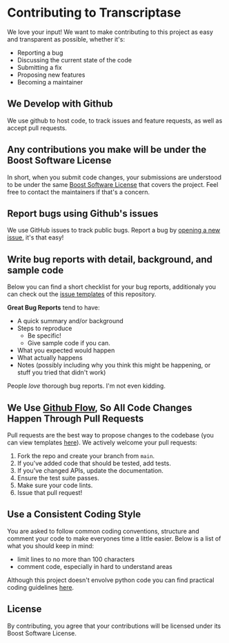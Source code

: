 # Contributing to Transcriptase
We love your input! We want to make contributing to this project as easy and transparent as possible, whether it's:

- Reporting a bug
- Discussing the current state of the code
- Submitting a fix
- Proposing new features
- Becoming a maintainer

## We Develop with Github
We use github to host code, to track issues and feature requests, as well as accept pull requests.

## Any contributions you make will be under the Boost Software License
In short, when you submit code changes, your submissions are understood to be under the same [Boost Software License](LICENSE.md) that covers the project. Feel free to contact the maintainers if that's a concern.

## Report bugs using Github's issues
We use GitHub issues to track public bugs. Report a bug by [opening a new issue](https://github.com/WehrWolff/babel/issues), it's that easy!

## Write bug reports with detail, background, and sample code
Below you can find a short checklist for your bug reports, additionaly you can check out the [issue templates](.github/ISSUE_TEMPLATE) of this repository.

**Great Bug Reports** tend to have:

- A quick summary and/or background
- Steps to reproduce
  - Be specific!
  - Give sample code if you can.
- What you expected would happen
- What actually happens
- Notes (possibly including why you think this might be happening, or stuff you tried that didn't work)

People *love* thorough bug reports. I'm not even kidding.

## We Use [Github Flow](https://guides.github.com/introduction/flow/index.html), So All Code Changes Happen Through Pull Requests
Pull requests are the best way to propose changes to the codebase (you can view templates [here](.github/PULL_REQUEST_TEMPLATE)). We actively welcome your pull requests:

1. Fork the repo and create your branch from `main`.
2. If you've added code that should be tested, add tests.
3. If you've changed APIs, update the documentation.
4. Ensure the test suite passes.
5. Make sure your code lints.
6. Issue that pull request!

## Use a Consistent Coding Style
You are asked to follow common coding conventions, structure and comment your code to make everyones time a little easier. Below is a list of what you should keep in mind:

* limit lines to no more than 100 characters
* comment code, especially in hard to understand areas

Although this project doesn't envolve python code you can find practical coding guidelines [here](https://peps.python.org/pep-0008/).

## License
By contributing, you agree that your contributions will be licensed under its Boost Software License.

